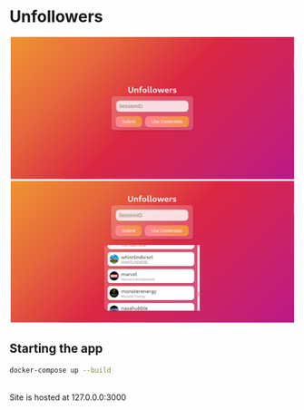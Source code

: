 # Unfollowers

<p align="center">
  <img src="images/image_0.png" width="500">
  <img src="images/image_1.png" width="500">
</p>

## Starting the app
```bash
docker-compose up --build
```
<br>
Site is hosted at 127.0.0.0:3000
